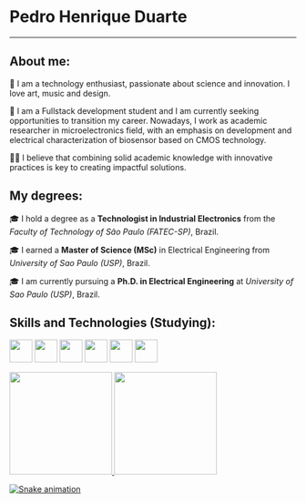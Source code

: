 # Pedro Henrique Duarte
---
## About me:

 🤖 I am a technology enthusiast, passionate about science and innovation. I love art, music and design.
 
 🔬 I am a Fullstack development student and I am currently seeking opportunities to transition my career. Nowadays, I work as academic researcher in microelectronics field, with an emphasis on development and electrical characterization of biosensor based on CMOS technology. 

 🕵🏻 I believe that combining solid academic knowledge with innovative practices is key to creating impactful solutions.

## My degrees:

🎓 I hold a degree as a **Technologist in Industrial Electronics** from the *Faculty of Technology of São Paulo (FATEC-SP)*, Brazil.

🎓 I earned a **Master of Science (MSc)** in Electrical Engineering from *University of Sao Paulo (USP)*, Brazil.

🎓 I am currently pursuing a **Ph.D. in Electrical Engineering** at *University of Sao Paulo (USP)*, Brazil.

## Skills and Technologies (Studying):

<img loading="lazy" src="https://cdn.jsdelivr.net/gh/devicons/devicon/icons/git/git-original.svg" width="40" height="40"/> <img src="https://cdn.jsdelivr.net/gh/devicons/devicon@latest/icons/github/github-original.svg" width="40" height="40"/> <img src="https://cdn.jsdelivr.net/gh/devicons/devicon@latest/icons/html5/html5-original.svg" width="40" height="40"/> <img src="https://cdn.jsdelivr.net/gh/devicons/devicon@latest/icons/css3/css3-original.svg" width="40" height="40"/> <img src="https://cdn.jsdelivr.net/gh/devicons/devicon@latest/icons/python/python-original.svg" width="40" height="40"/> <img src="https://cdn.jsdelivr.net/gh/devicons/devicon@latest/icons/javascript/javascript-original.svg" width="40" height="40" />


<div>
<a href="https://github.com/ophduarte">
<img loading="lazy" height="180em" src="https://github-readme-stats.vercel.app/api/top-langs/?username=ophduarte&layout=compact&langs_count=7&theme=dracula"/>
<img loading="lazy" height="180em" src="https://github-readme-stats.vercel.app/api?username=ophduarte&show_icons=true&theme=dracula&include_all_commits=true&count_private=true"/>
</div>

![Snake animation](https://github.com/ophduarte/ophduarte/blob/output/github-contribution-grid-snake.svg)
          
          

